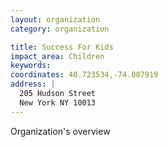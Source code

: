 ```yaml
---
layout: organization
category: organization

title: Success For Kids
impact_area: Children
keywords: 
coordinates: 40.723534,-74.007919
address: |
  205 Hudson Street
  New York NY 10013
---
```

Organization's overview

